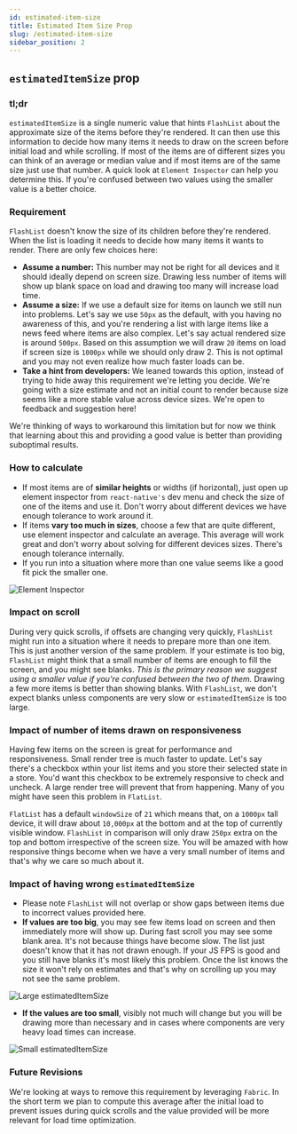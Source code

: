 ```yaml
---
id: estimated-item-size
title: Estimated Item Size Prop
slug: /estimated-item-size
sidebar_position: 2
---
```


## `estimatedItemSize` prop

### tl;dr

`estimatedItemSize` is a single numeric value that hints `FlashList` about the approximate size of the items before they're rendered. It can then use this information to decide how many items it needs to draw on the screen before initial load and while scrolling. If most of the items are of different sizes you can think of an average or median value and if most items are of the same size just use that number. A quick look at `Element Inspector` can help you determine this. If you're confused between two values using the smaller value is a better choice.

### Requirement

`FlashList` doesn't know the size of its children before they're rendered. When the list is loading it needs to decide how many items it wants to render. There are only few choices here:

- **Assume a number:** This number may not be right for all devices and it should ideally depend on screen size. Drawing less number of items will show up blank space on load and drawing too many will increase load time.
- **Assume a size:** If we use a default size for items on launch we still nun into problems. Let's say we use `50px` as the default, with you having no awareness of this, and you're rendering a list with large items like a news feed where items are also complex. Let's say actual rendered size is around `500px`. Based on this assumption we will draw `20` items on load if screen size is `1000px` while we should only draw 2. This is not optimal and you may not even realize how much faster loads can be.
- **Take a hint from developers:** We leaned towards this option, instead of trying to hide away this requirement we're letting you decide. We're going with a size estimate and not an initial count to render because size seems like a more stable value across device sizes. We're open to feedback and suggestion here!

We're thinking of ways to workaround this limitation but for now we think that learning about this and providing a good value is better than providing suboptimal results.

### How to calculate

- If most items are of **similar heights** or widths (if horizontal), just open up element inspector from `react-native's` dev menu and check the size of one of the items and use it. Don't worry about different devices we have enough tolerance to work around it.
- If items **vary too much in sizes**, choose a few that are quite different, use element inspector and calculate an average. This average will work great and don't worry about solving for different devices sizes. There's enough tolerance internally.
- If you run into a situation where more than one value seems like a good fit pick the smaller one.

![Element Inspector](https://user-images.githubusercontent.com/7811728/159806998-ce6b0c27-576c-4fe1-8170-cfa23788cfae.png)


### Impact on scroll

During very quick scrolls, if offsets are changing very quickly, `FlashList` might run into a situation where it needs to prepare more than one item. This is just another version of the same problem. If your estimate is too big, `FlashList` might think that a small number of items are enough to fill the screen, and you might see blanks. _This is the primary reason we suggest using a smaller value if you're confused between the two of them._ Drawing a few more items is better than showing blanks. With `FlashList`, we don't expect blanks unless components are very slow or `estimatedItemSize` is too large.

### Impact of number of items drawn on responsiveness

Having few items on the screen is great for performance and responsiveness. Small render tree is much faster to update. Let's say there's a checkbox wthin your list items and you store their selected state in a store. You'd want this checkbox to be extremely responsive to check and uncheck. A large render tree will prevent that from happening. Many of you might have seen this problem in `FlatList`.

`FlatList` has a default `windowSize` of `21` which means that, on a `1000px` tall device, it will draw about `10,000px` at the bottom and at the top of currently visible window. `FlashList` in comparison will only draw `250px` extra on the top and bottom irrespective of the screen size. You will be amazed with how responsive things become when we have a very small number of items and that's why we care so much about it.

### Impact of having wrong `estimatedItemSize`

- Please note `FlashList` will not overlap or show gaps between items due to incorrect values provided here.
- **If values are too big**, you may see few items load on screen and then immediately more will show up. During fast scroll you may see some blank area. It's not because things have become slow. The list just doesn't know that it has not drawn enough. If your JS FPS is good and you still have blanks it's most likely this problem. Once the list knows the size it won't rely on estimates and that's why on scrolling up you may not see the same problem.

![Large estimatedItemSize](https://user-images.githubusercontent.com/7811728/159801541-5540820d-4d90-491d-9645-dd43b684c437.png)

- **If the values are too small**, visibly not much will change but you will be drawing more than necessary and in cases where components are very heavy load times can increase.

![Small estimatedItemSize](https://user-images.githubusercontent.com/7811728/159801594-51a26edc-8f5b-4fb5-a268-c138b525bd3c.png)

### Future Revisions

We're looking at ways to remove this requirement by leveraging `Fabric`. In the short term we plan to compute this average after the initial load to prevent issues during quick scrolls and the value provided will be more relevant for load time optimization.
